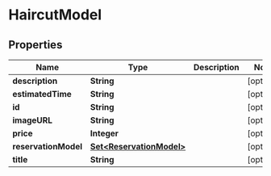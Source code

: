 

# HaircutModel

## Properties

Name | Type | Description | Notes
------------ | ------------- | ------------- | -------------
**description** | **String** |  |  [optional]
**estimatedTime** | **String** |  |  [optional]
**id** | **String** |  |  [optional]
**imageURL** | **String** |  |  [optional]
**price** | **Integer** |  |  [optional]
**reservationModel** | [**Set&lt;ReservationModel&gt;**](ReservationModel.md) |  |  [optional]
**title** | **String** |  |  [optional]



